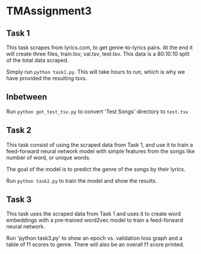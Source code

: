 # TMAssignment3

## Task 1
This task scrapes from lyrics.com, to get genre-to-lyrics pairs. 
At the end it will create three files, train.tsv, val.tsv, test.tsv. 
This data is a 80:10:10 split of the total data scraped. 

Simply run `python task1.py`. 
This will take hours to run, which is why we have provided the resulting tsvs. 

## Inbetween
Run `python get_test_tsv.py` to convert 'Test Songs' directory to `test.tsv`

## Task 2
This task consist of using the scraped data from Task 1, and use it to 
train a feed-forward neural network model with simple features from the 
songs like number of word, or unique words.

The goal of the model is to predict the genre of the songs by their lyrics.

Run `python task2.py` to train the model and show the results.

## Task 3
This task uses the scraped data from Task 1 and uses it to create word embeddings with 
a pre-trained word2vec model to train a feed-forward neural network. 

Run 'python task3.py' to show an epoch vs. validation loss graph and a table of f1 scores to genre. 
There will also be an overall f1 score printed. 
